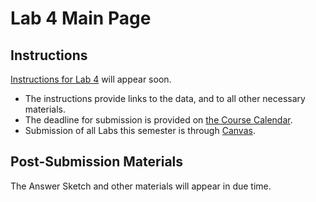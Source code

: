 # Lab 4 Main Page

## Instructions

[Instructions for Lab 4](https://github.com/THOMASELOVE/500-2021/blob/master/labs/lab4/lab4_instructions.md) will appear soon.

- The instructions provide links to the data, and to all other necessary materials.
- The deadline for submission is provided on [the Course Calendar](https://thomaselove.github.io/500/calendar.html).
- Submission of all Labs this semester is through [Canvas](https://canvas.case.edu/).

## Post-Submission Materials

The Answer Sketch and other materials will appear in due time.
